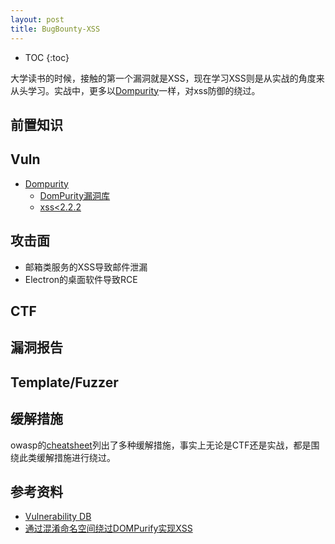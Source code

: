 ```yaml
---
layout: post
title: BugBounty-XSS
---
```


* TOC
{:toc}

大学读书的时候，接触的第一个漏洞就是XSS，现在学习XSS则是从实战的角度来从头学习。实战中，更多以[Dompurity](https://github.com/cure53/DOMPurify)一样，对xss防御的绕过。

## 前置知识

## Vuln

+ [Dompurity](https://github.com/cure53/DOMPurify)
  + [DomPurity漏洞库](https://snyk.io/vuln/npm:dompurify)
  + [xss<2.2.2](https://vovohelo.medium.com/from-svg-and-back-yet-another-mutation-xss-via-namespace-confusion-for-dompurify-2-2-2-bypass-5d9ae8b1878f)

## 攻击面

+ 邮箱类服务的XSS导致邮件泄漏
+ Electron的桌面软件导致RCE

## CTF

## 漏洞报告

## Template/Fuzzer

## 缓解措施

owasp的[cheatsheet](https://cheatsheetseries.owasp.org/cheatsheets/Cross_Site_Scripting_Prevention_Cheat_Sheet.html)列出了多种缓解措施，事实上无论是CTF还是实战，都是围绕此类缓解措施进行绕过。

## 参考资料

+ [Vulnerability DB](https://snyk.io/vuln/)
+ [通过混淆命名空间绕过DOMPurify实现XSS](https://www.anquanke.com/post/id/219089#h2-4)
